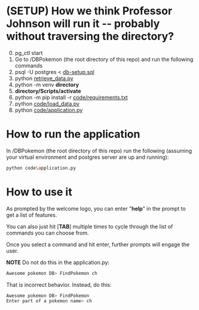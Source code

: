 # (SETUP) How we think Professor Johnson will run it -- probably without traversing the directory?
0. pg_ctl start
1. Go to /DBPokemon (the root directory of this repo) and run the following commands
2. psql -U postgres < [db-setup.sql](/db-setup.sql)
3. python [retrieve_data.py](/retrieve_data.py)
4. python -m venv **directory**
5. **directory/Scripts/activate**
6. python -m pip install -r [code/requirements.txt](/code/requirements.txt)
7. python [code/load_data.py](/code/load_data.py)
8. python [code/application.py](/code/application.py)

# How to run the application
In /DBPokemon (the root directory of this repo) run the following (assuming your virtual environment and postgres server are up and running):
```bash
python code\application.py
```

# How to use it
As prompted by the welcome logo, you can enter "**help**" in the prompt to get a list of features.

You can also just hit \[**TAB**\] multiple times to cycle through the list of commands you can choose from.

Once you select a command and hit enter, further prompts will engage the user.

**NOTE** Do not do this in the application.py:
```bash
Awesome pokemon DB> FindPokemon ch
```

That is incorrect behavior. Instead, do this:
```bash
Awesome pokemon DB> FindPokemon
Enter part of a pokemon name> ch
```